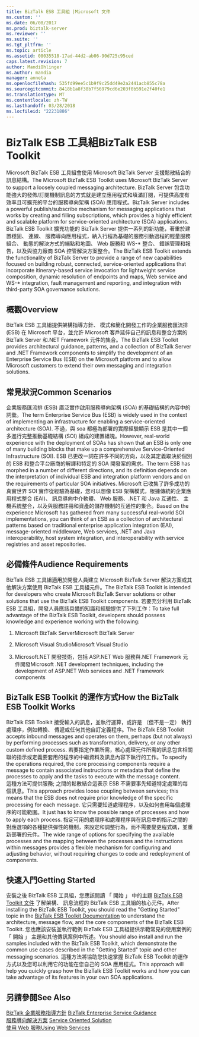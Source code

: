 ```yaml
---
title: BizTalk ESB 工具組 |Microsoft 文件
ms.custom: ''
ms.date: 06/08/2017
ms.prod: biztalk-server
ms.reviewer: ''
ms.suite: ''
ms.tgt_pltfrm: ''
ms.topic: article
ms.assetid: 08035518-17ad-44d2-ab06-90d725c95ced
caps.latest.revision: 7
author: MandiOhlinger
ms.author: mandia
manager: anneta
ms.openlocfilehash: 535fd99ee5c1b9f9c25dd49e2a2441acb855c78a
ms.sourcegitcommit: 8418b1a8f38b7f56979cd6e203f0b591e2f40fe1
ms.translationtype: MT
ms.contentlocale: zh-TW
ms.lasthandoff: 03/28/2018
ms.locfileid: "22231886"
---
```

# <a name="biztalk-esb-toolkit"></a><span data-ttu-id="18804-102">BizTalk ESB 工具組</span><span class="sxs-lookup"><span data-stu-id="18804-102">BizTalk ESB Toolkit</span></span>
<span data-ttu-id="18804-103">Microsoft BizTalk ESB 工具組會使用 Microsoft BizTalk Server 支援鬆散結合的訊息結構。</span><span class="sxs-lookup"><span data-stu-id="18804-103">The Microsoft BizTalk ESB Toolkit uses Microsoft BizTalk Server to support a loosely coupled messaging architecture.</span></span> <span data-ttu-id="18804-104">BizTalk Server 包含功能強大的發佈/訂閱機制訊息的方式就是建立應用程式和填滿訂閱，可提供高度有效率且可擴充的平台的服務導向架構 (SOA) 應用程式。</span><span class="sxs-lookup"><span data-stu-id="18804-104">BizTalk Server includes a powerful publish/subscribe mechanism for messaging applications that works by creating and filling subscriptions, which provides a highly efficient and scalable platform for service-oriented architecture (SOA) applications.</span></span> <span data-ttu-id="18804-105">BizTalk ESB Toolkit 擴充功能的 BizTalk Server 提供一系列的新功能，著重於建置穩固、 連線、 服務導向應用程式，納入行程為基礎的服務引動過程的輕量服務組合、 動態的解決方式的端點和地圖、 Web 服務和 WS-\* 整合、 錯誤管理和報告，以及與協力廠商 SOA 控管解決方案整合。</span><span class="sxs-lookup"><span data-stu-id="18804-105">The BizTalk ESB Toolkit extends the functionality of BizTalk Server to provide a range of new capabilities focused on building robust, connected, service-oriented applications that incorporate itinerary-based service invocation for lightweight service composition, dynamic resolution of endpoints and maps, Web service and WS-\* integration, fault management and reporting, and integration with third-party SOA governance solutions.</span></span>  
  
## <a name="overview"></a><span data-ttu-id="18804-106">概觀</span><span class="sxs-lookup"><span data-stu-id="18804-106">Overview</span></span>  
 <span data-ttu-id="18804-107">BizTalk ESB 工具組提供架構指導方針、 模式和簡化開發工作的企業服務匯流排 (ESB) 在 Microsoft 平台，並允許 Microsoft 客戶延伸自己的訊息和整合方案的 BizTalk Server 和.NET Framework 元件的集合。</span><span class="sxs-lookup"><span data-stu-id="18804-107">The BizTalk ESB Toolkit provides architectural guidance, patterns, and a collection of BizTalk Server and .NET Framework components to simplify the development of an Enterprise Service Bus (ESB) on the Microsoft platform and to allow Microsoft customers to extend their own messaging and integration solutions.</span></span>  
  
## <a name="common-scenarios"></a><span data-ttu-id="18804-108">常見狀況</span><span class="sxs-lookup"><span data-stu-id="18804-108">Common Scenarios</span></span>  
 <span data-ttu-id="18804-109">企業服務匯流排 (ESB) 廣泛實作啟用服務導向架構 (SOA) 的基礎結構的內容中的詞彙。</span><span class="sxs-lookup"><span data-stu-id="18804-109">The term Enterprise Service Bus (ESB) is widely used in the context of implementing an infrastructure for enabling a service-oriented architecture (SOA).</span></span> <span data-ttu-id="18804-110">不過，與 soa 都極為部署的實際經驗顯示 ESB 是其中一個多進行完整推動基礎結構 (SOI) 組成的建置組塊。</span><span class="sxs-lookup"><span data-stu-id="18804-110">However, real-world experience with the deployment of SOAs has shown that an ESB is only one of many building blocks that make up a comprehensive Service-Oriented Infrastructure (SOI).</span></span> <span data-ttu-id="18804-111">ESB 已更改一詞在許多不同的方向，以及其定義取決於個別的 ESB 和整合平台廠商的解譯和特定的 SOA 開發案的需求。</span><span class="sxs-lookup"><span data-stu-id="18804-111">The term ESB has morphed in a number of different directions, and its definition depends on the interpretation of individual ESB and integration platform vendors and on the requirements of particular SOA initiatives.</span></span> <span data-ttu-id="18804-112">Microsoft 已收集了許多成功的真實世界 SOI 實作從經驗為基礎，您可以想像 ESB 架構模式，根據傳統的企業應用程式整合 (EAI)、 訊息導向中介軟體、 Web 服務、.NET 和 Java 互通性、 主機系統整合，以及與服務註冊和資產的儲存機制的互通性的集合。</span><span class="sxs-lookup"><span data-stu-id="18804-112">Based on the experience Microsoft has gathered from many successful real-world SOI implementations, you can think of an ESB as a collection of architectural patterns based on traditional enterprise application integration (EAI), message-oriented middleware, Web services, .NET and Java interoperability, host system integration, and interoperability with service registries and asset repositories.</span></span>  
  
## <a name="audience-requirements"></a><span data-ttu-id="18804-113">必備條件</span><span class="sxs-lookup"><span data-stu-id="18804-113">Audience Requirements</span></span>  
 <span data-ttu-id="18804-114">BizTalk ESB 工具組適用於開發人員建立 Microsoft BizTalk Server 解決方案或其他解決方案使用 BizTalk ESB 工具組元件。</span><span class="sxs-lookup"><span data-stu-id="18804-114">The BizTalk ESB Toolkit is intended for developers who create Microsoft BizTalk Server solutions or other solutions that use the BizTalk ESB Toolkit components.</span></span> <span data-ttu-id="18804-115">若要充分利用 BizTalk ESB 工具組，開發人員應該具備的知識和經驗提供了下列工作︰</span><span class="sxs-lookup"><span data-stu-id="18804-115">To take full advantage of the BizTalk ESB Toolkit, developers should possess knowledge and experience working with the following:</span></span>  
  
1.  <span data-ttu-id="18804-116">Microsoft BizTalk Server</span><span class="sxs-lookup"><span data-stu-id="18804-116">Microsoft BizTalk Server</span></span>  
  
2.  <span data-ttu-id="18804-117">Microsoft Visual Studio</span><span class="sxs-lookup"><span data-stu-id="18804-117">Microsoft Visual Studio</span></span>  
  
3.  <span data-ttu-id="18804-118">Microsoft.NET 開發技術，包括 ASP.NET Web 服務與.NET Framework 元件開發</span><span class="sxs-lookup"><span data-stu-id="18804-118">Microsoft .NET development techniques, including the development of ASP.NET Web services and .NET Framework components</span></span>  
  
## <a name="how-the-biztalk-esb-toolkit-works"></a><span data-ttu-id="18804-119">BizTalk ESB Toolkit 的運作方式</span><span class="sxs-lookup"><span data-stu-id="18804-119">How the BizTalk ESB Toolkit Works</span></span>  
 <span data-ttu-id="18804-120">BizTalk ESB Toolkit 接受輸入的訊息，並執行運算，或許是 （但不是一定） 執行處理序，例如轉換、 傳遞或任何其他自訂定義程序。</span><span class="sxs-lookup"><span data-stu-id="18804-120">The BizTalk ESB Toolkit accepts inbound messages and operates on them, perhaps (but not always) by performing processes such as transformation, delivery, or any other custom defined process.</span></span> <span data-ttu-id="18804-121">若要指定作業所需，核心處理元件所需的訊息包含相關聯的指示或定義要套用的程序的中繼資料及訊息內容下執行的工作。</span><span class="sxs-lookup"><span data-stu-id="18804-121">To specify the operations required, the core processing components require a message to contain associated instructions or metadata that define the processes to apply and the tasks to execute with the message content.</span></span>   
<span data-ttu-id="18804-122">這種方法可提供服務; 之間的鬆散結合這表示 ESB 不需要事先知道特定處理的每個訊息。</span><span class="sxs-lookup"><span data-stu-id="18804-122">This approach provides loose coupling between services; this means that the ESB does not require prior knowledge of the specific processing for each message.</span></span> <span data-ttu-id="18804-123">它只需要知道處理程序，以及如何套用每個處理序的可能範圍。</span><span class="sxs-lookup"><span data-stu-id="18804-123">It just has to know the possible range of processes and how to apply each process.</span></span> <span data-ttu-id="18804-124">指定可用的處理序和處理程序與在訊息中的指示之間的對應選項的各種提供彈性的機制，來設定和調整行為，而不需要變更程式碼，並重新部署的元件。</span><span class="sxs-lookup"><span data-stu-id="18804-124">The wide range of options for specifying the available processes and the mapping between the processes and the instructions within messages provides a flexible mechanism for configuring and adjusting behavior, without requiring changes to code and redeployment of components.</span></span>  
  
## <a name="getting-started"></a><span data-ttu-id="18804-125">快速入門</span><span class="sxs-lookup"><span data-stu-id="18804-125">Getting Started</span></span>  
 <span data-ttu-id="18804-126">安裝之後 BizTalk ESB 工具組，您應該閱讀 「 開始 」 中的主題 [BizTalk ESB Toolkit 文件](http://go.microsoft.com/fwlink/?LinkId=193578) 了解架構、 訊息流程的 BizTalk ESB 工具組的核心元件。</span><span class="sxs-lookup"><span data-stu-id="18804-126">After installing the BizTalk ESB Toolkit, you should read the "Getting Started" topic in the [BizTalk ESB Toolkit Documentation](http://go.microsoft.com/fwlink/?LinkId=193578) to understand the architecture, message flow, and the core components of the BizTalk ESB Toolkit.</span></span> <span data-ttu-id="18804-127">您也應該安裝並執行範例 BizTalk ESB 工具組提供示範常見的使用案例的 「 開始 」 主題和其他傳訊案例中所述。</span><span class="sxs-lookup"><span data-stu-id="18804-127">You should also install and run the samples included with the BizTalk ESB Toolkit, which demonstrate the common use cases described in the "Getting Started" topic and other messaging scenarios.</span></span> <span data-ttu-id="18804-128">這種方法將協助您快速掌握 BizTalk ESB Toolkit 的運作方式以及您可以利用它的功能在您自己的 SOA 應用程式。</span><span class="sxs-lookup"><span data-stu-id="18804-128">This approach will help you quickly grasp how the BizTalk ESB Toolkit works and how you can take advantage of its features in your own SOA applications.</span></span>  
  
## <a name="see-also"></a><span data-ttu-id="18804-129">另請參閱</span><span class="sxs-lookup"><span data-stu-id="18804-129">See Also</span></span>  
 <span data-ttu-id="18804-130">[BizTalk 企業服務指導方針](http://go.microsoft.com/fwlink/?LinkId=193577) </span><span class="sxs-lookup"><span data-stu-id="18804-130">[BizTalk Enterprise Service Guidance](http://go.microsoft.com/fwlink/?LinkId=193577) </span></span>  
 <span data-ttu-id="18804-131">[服務導向解決方案](../core/service-oriented-solution.md) </span><span class="sxs-lookup"><span data-stu-id="18804-131">[Service Oriented Solution](../core/service-oriented-solution.md) </span></span>  
 [<span data-ttu-id="18804-132">使用 Web 服務</span><span class="sxs-lookup"><span data-stu-id="18804-132">Using Web Services</span></span>](../core/using-web-services.md)